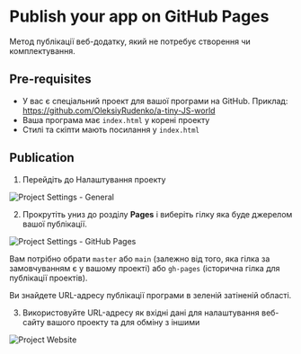 # Publish your app on GitHub Pages

Метод публікації веб-додатку, який не потребує створення чи комплектування.

## Pre-requisites

- У вас є спеціальний проект для вашої програми на GitHub.
  Приклад: https://github.com/OleksiyRudenko/a-tiny-JS-world
- Ваша програма має `index.html` у корені проекту
- Стилі та скіпти мають посилання у `index.html`

## Publication

1. Перейдіть до Налаштування проекту

![Project Settings - General](./img/publication-0-project-settings.png)

2. Прокрутіть униз до розділу **Pages** і виберіть гілку
   яка буде джерелом вашої публікації.

![Project Settings - GitHub Pages](./img/publication-1-github-pages-settings.png)

Вам потрібно обрати `master` або `main`
(залежно від того, яка гілка за замовчуванням є у вашому проекті)
або `gh-pages` (історична гілка для публікації проектів).

Ви знайдете URL-адресу публікації програми в зеленій затіненій області.

3. Використовуйте URL-адресу як вхідні дані для налаштування веб-сайту вашого проекту та
   для обміну з іншими
   
![Project Website](./img/publication-2-project-website.png)
 